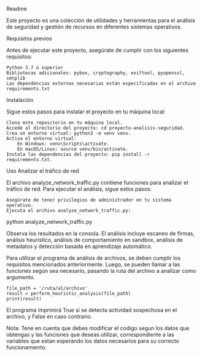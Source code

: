 Readme

Este proyecto es una colección de utilidades y herramientas para el análisis de seguridad y gestión de recursos en diferentes sistemas operativos.

Requisitos previos

Antes de ejecutar este proyecto, asegúrate de cumplir con los siguientes requisitos:

    Python 3.7 o superior
    Bibliotecas adicionales: pybox, cryptography, exiftool, pyopenssl, smtplib
    Las dependencias externas necesarias están especificadas en el archivo requirements.txt

Instalación

Sigue estos pasos para instalar el proyecto en tu máquina local:

    Clona este repositorio en tu máquina local.
    Accede al directorio del proyecto: cd proyecto-analisis-seguridad.
    Crea un entorno virtual: python3 -m venv venv.
    Activa el entorno virtual:
        En Windows: venv\Scripts\activate.
        En macOS/Linux: source venv/bin/activate.
    Instala las dependencias del proyecto: pip install -r requirements.txt.

Uso
Analizar el tráfico de red

El archivo analyze_network_traffic.py contiene funciones para analizar el tráfico de red. Para ejecutar el análisis, sigue estos pasos:

    Asegúrate de tener privilegios de administrador en tu sistema operativo.
    Ejecuta el archivo analyze_network_traffic.py:

python analyze_network_traffic.py

Observa los resultados en la consola. El análisis incluye escaneo de firmas, análisis heurístico, análisis de comportamiento en sandbox, análisis de metadatos y detección basada en aprendizaje automático.

Para utilizar el programa de análisis de archivos, se deben cumplir los requisitos mencionados anteriormente. Luego, se pueden llamar a las funciones según sea necesario, pasando la ruta del archivo a analizar como argumento.

    file_path = '/ruta/al/archivo'
    result = perform_heuristic_analysis(file_path)
    print(result)

El programa imprimirá True si se detecta actividad sospechosa en el archivo, y False en caso contrario.

Nota: Tene en cuenta que debes modificar el codigo segun los datos que obtengas y las funciones que deseas utilizar, correspondiente a las variables que estan esperando los datos necesarios para su correcto funcionamiento.
